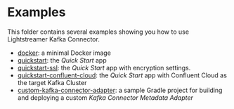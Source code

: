 # Examples

This folder contains several examples showing you how to use Lightstreamer Kafka Connector.

- [docker](./docker/): a minimal Docker image
- [quickstart](quickstart/): the _Quick Start_ app
- [quickstart-ssl](quickstart-ssl/): the _Quick Start_ app with encryption settings.
- [quickstart-confluent-cloud](quickstart-confluent-cloud/): the _Quick Start_ app with Confluent Cloud as the target Kafka Cluster
- [custom-kafka-connector-adapter](custom-kafka-connector-adapter/): a sample Gradle project for building and deploying a custom _Kafka Connector Metadata Adapter_
